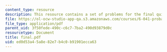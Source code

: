 ```yaml
---
content_type: resource
description: This resource contains a set of problems for the final quiz.
file: https://ol-ocw-studio-app-qa.s3.amazonaws.com/courses/6-041-probabilistic-systems-analysis-and-applied-probability-spring-2006/ed0d53a45a8e82e7b4c0b91901ecca63_final.pdf
file_type: application/pdf
parent_uid: 3f50fede-490c-c6c7-7ba2-490d93879d0c
resourcetype: Document
title: final.pdf
uid: ed0d53a4-5a8e-82e7-b4c0-b91901ecca63
---
```

